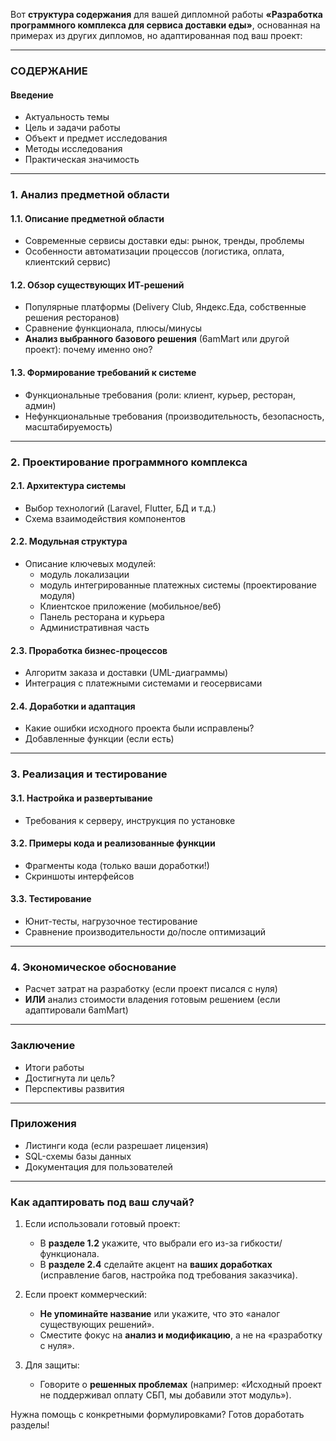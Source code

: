 Вот **структура содержания** для вашей дипломной работы **«Разработка программного комплекса для сервиса доставки еды»**, основанная на примерах из других дипломов, но адаптированная под ваш проект:  

---

### **СОДЕРЖАНИЕ**  

#### **Введение**  
- Актуальность темы  
- Цель и задачи работы  
- Объект и предмет исследования  
- Методы исследования  
- Практическая значимость  

---

### **1. Анализ предметной области**  
#### **1.1. Описание предметной области**  
- Современные сервисы доставки еды: рынок, тренды, проблемы  
- Особенности автоматизации процессов (логистика, оплата, клиентский сервис)  

#### **1.2. Обзор существующих ИТ-решений**  
- Популярные платформы (Delivery Club, Яндекс.Еда, собственные решения ресторанов)  
- Сравнение функционала, плюсы/минусы  
- **Анализ выбранного базового решения** (6amMart или другой проект): почему именно оно?  

#### **1.3. Формирование требований к системе**  
- Функциональные требования (роли: клиент, курьер, ресторан, админ)  
- Нефункциональные требования (производительность, безопасность, масштабируемость)  

---

### **2. Проектирование программного комплекса**  
#### **2.1. Архитектура системы**  
- Выбор технологий (Laravel, Flutter, БД и т.д.)  
- Схема взаимодействия компонентов  

#### **2.2. Модульная структура**  
- Описание ключевых модулей:  
	- модуль локализации 
	- модуль интегрированные платежных системы (проектирование модуля)
  - Клиентское приложение (мобильное/веб)  
  - Панель ресторана и курьера  
  - Административная часть  

#### **2.3. Проработка бизнес-процессов**  
- Алгоритм заказа и доставки (UML-диаграммы)  
- Интеграция с платежными системами и геосервисами  

#### **2.4. Доработки и адаптация**  
- Какие ошибки исходного проекта были исправлены?  
- Добавленные функции (если есть)  

---

### **3. Реализация и тестирование**  
#### **3.1. Настройка и развертывание**  
- Требования к серверу, инструкция по установке  

#### **3.2. Примеры кода и реализованные функции**  
- Фрагменты кода (только ваши доработки!)  
- Скриншоты интерфейсов  

#### **3.3. Тестирование**  
- Юнит-тесты, нагрузочное тестирование  
- Сравнение производительности до/после оптимизаций  

---

### **4. Экономическое обоснование**  
- Расчет затрат на разработку (если проект писался с нуля)  
- **ИЛИ** анализ стоимости владения готовым решением (если адаптировали 6amMart)  

---

### **Заключение**  
- Итоги работы  
- Достигнута ли цель?  
- Перспективы развития  

---

### **Приложения**  
- Листинги кода (если разрешает лицензия)  
- SQL-схемы базы данных  
- Документация для пользователей  

---

### **Как адаптировать под ваш случай?**  
1. Если использовали готовый проект:  
   - В **разделе 1.2** укажите, что выбрали его из-за гибкости/функционала.  
   - В **разделе 2.4** сделайте акцент на **ваших доработках** (исправление багов, настройка под требования заказчика).  

2. Если проект коммерческий:  
   - **Не упоминайте название** или укажите, что это «аналог существующих решений».  
   - Сместите фокус на **анализ и модификацию**, а не на «разработку с нуля».  

3. Для защиты:  
   - Говорите о **решенных проблемах** (например: «Исходный проект не поддерживал оплату СБП, мы добавили этот модуль»).  

Нужна помощь с конкретными формулировками? Готов доработать разделы!